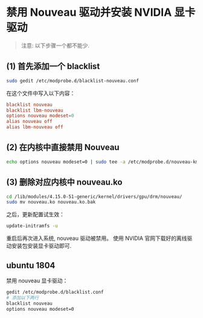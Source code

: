 # 禁用 Nouveau 驱动并安装 NVIDIA 显卡驱动

> 注意: 以下步骤一个都不能少.   

## (1) 首先添加一个 blacklist  

```bash
sudo gedit /etc/modprobe.d/blacklist-nouveau.conf
```

在这个文件中写入以下内容：  

```conf
blacklist nouveau
blacklist lbm-nouveau
options nouveau modeset=0
alias nouveau off
alias lbm-nouveau off
```

## (2) 在内核中直接禁用 Nouveau  

```bash
echo options nouveau modeset=0 | sudo tee -a /etc/modprobe.d/nouveau-kms.conf
``` 

## (3) 删除对应内核中 nouveau.ko  

```bash
cd /lib/modules/4.15.0-51-generic/kernel/drivers/gpu/drm/nouveau/
sudo mv nouveau.ko nouveau.ko.bak
```

之后，更新配置试生效：

```bash
update-initramfs -u
```

重启后再次进入系统, nouveau 驱动被禁用。 使用 NVIDIA 官网下载好的离线驱动安装包安装显卡驱动即可.    


## ubuntu 1804 

禁用 nouveau 显卡驱动：    

```bash
gedit /etc/modprobe.d/blacklist.conf 
# 添加以下两行
blacklist nouveau 
options nouveau modeset=0
```

